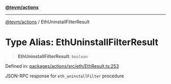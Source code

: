 [**@tevm/actions**](../README.md)

***

[@tevm/actions](../globals.md) / EthUninstallFilterResult

# Type Alias: EthUninstallFilterResult

> **EthUninstallFilterResult**: `boolean`

Defined in: [packages/actions/src/eth/EthResult.ts:253](https://github.com/evmts/tevm-monorepo/blob/main/packages/actions/src/eth/EthResult.ts#L253)

JSON-RPC response for `eth_uninstallFilter` procedure
